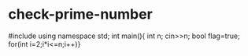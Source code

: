 # check-prime-number
#include<iostream>
using namespace std;
int main(){
int n;
cin>>n;
bool flag=true;
for(int i=2;i*i<=n;i++)}